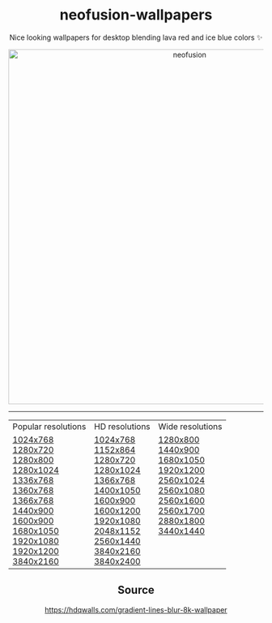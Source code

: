 <h1 align="center">neofusion-wallpapers</h1>

<p align="center">
  Nice looking wallpapers for desktop blending lava red and ice blue colors ✨
</p>

<div align="center">
  <img src="https://i.ibb.co/QHsLH6B/neofusion.jpg" width="700" alt="neofusion" />
</div>

---

<table border"0" align="center">
  <tr>
    <td>Popular resolutions</td>
    <td>HD resolutions</td>
    <td>Wide resolutions</td>
  </tr>

  <tr>
    <td valign="top">
      <a href="#">1024x768</a>
      <br />
      <a href="#">1280x720</a>
      <br />
      <a href="#">1280x800</a>
      <br />
      <a href="#">1280x1024</a>
      <br />
      <a href="#">1336x768</a>
      <br />
      <a href="#">1360x768</a>
      <br />
      <a href="#">1366x768</a>
      <br />
      <a href="#">1440x900</a>
      <br />
      <a href="#">1600x900</a>
      <br />
      <a href="#">1680x1050</a>
      <br />
      <a href="#">1920x1080</a>
      <br />
      <a href="#">1920x1200</a>
      <br />
      <a href="#">3840x2160</a>
    </td>
    
<td valign="top">
      <a href="#">1024x768</a>
      <br />
      <a href="#">1152x864</a>
      <br />
      <a href="#">1280x720</a>
      <br />
      <a href="#">1280x1024</a>
      <br />
      <a href="#">1366x768</a>
      <br />
      <a href="#">1400x1050</a>
      <br />
      <a href="#">1600x900</a>
      <br />
      <a href="#">1600x1200</a>
      <br />
      <a href="#">1920x1080</a>
      <br />
      <a href="#">2048x1152</a>
      <br />
      <a href="#">2560x1440</a>
      <br />
      <a href="#">3840x2160</a>
      <br />
      <a href="#">3840x2400</a>
</td>

<td valign="top">
  <a href="#">1280x800</a>
  <br />
  <a href="#">1440x900</a>
  <br />
  <a href="#">1680x1050</a>
  <br />
  <a href="#">1920x1200</a>
  <br />
  <a href="#">2560x1024</a>
  <br />
  <a href="#">2560x1080</a>
  <br />
  <a href="#">2560x1600</a>
  <br />
  <a href="#">2560x1700</a>
  <br />
  <a href="#">2880x1800</a>
  <br />
  <a href="#">3440x1440</a>
</td>
  </tr>
</table>

<h2 align="center">Source</h2>
<div align="center">
  <a href="https://hdqwalls.com/gradient-lines-blur-8k-wallpaper" target="_blank">https://hdqwalls.com/gradient-lines-blur-8k-wallpaper</a>
</div>
